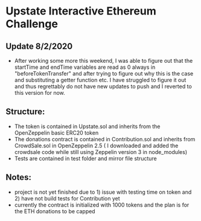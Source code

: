 # Upstate Interactive Ethereum Challenge

## Update 8/2/2020
- After working some more this weekend, I was able to figure out that the startTime and endTime variables are read as 0 always in "beforeTokenTransfer" and after trying to figure out why this is the case and substituting a getter function etc. I have struggled to figure it out and thus regrettably do not have new updates to push and I reverted to this version for now. 

## Structure:

- The token is contained in Upstate.sol and inherits from the OpenZeppelin basic ERC20 token 
- The donations contract is contained in Contribution.sol and inherits from CrowdSale.sol in OpenZeppelin 2.5 ( I downloaded and added
the crowdsale code while still using Zeppelin version 3 in node_modules) 
- Tests are contained in test folder and mirror file structure

## Notes:
- project is not yet finished due to 1) issue with testing time on token and 2) have not build tests for Contribution yet
- currently the contract is initialized with 1000 tokens and the plan is for the ETH donations to be capped


